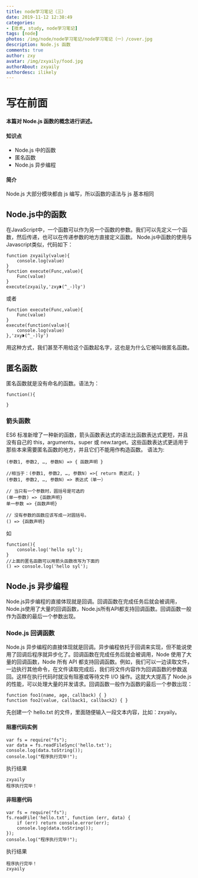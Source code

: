 ```yaml
---
title: node学习笔记（三）
date: 2019-11-12 12:38:49
categories:
- [技术, study, node学习笔记]
tags: [node]
photos: /img/node/node学习笔记/node学习笔记（一）/cover.jpg
description: Node.js 函数
comments: true
author: zxy
avatar: /img/zxyaily/food.jpg
authorAbout: zxyaily
authordesc: ilikely
---
```


# 写在前面
#### 本篇对 Node.js 函数的概念进行讲述。
#### 知识点
- Node.js 中的函数
- 匿名函数
- Node.js 异步编程

#### 简介
Node.js 大部分模块都由 js 编写，所以函数的语法与 js 基本相同

## Node.js中的函数
在JavaScript中，一个函数可以作为另一个函数的参数。我们可以先定义一个函数，然后传递，也可以在传递参数的地方直接定义函数。
Node.js中函数的使用与Javascript类似，代码如下：

    function zxyaily(value){
        console.log(value)
    }
    function execute(Func,value){
        Func(value)
    }
    execute(zxyaily,'zxy❥(^_-)ly')
    
或者

    function execute(Func,value){
        Func(value)
    }
    execute(function(value){
        console.log(value)
    },'zxy❥(^_-)ly')

用这种方式，我们甚至不用给这个函数起名字，这也是为什么它被叫做匿名函数。
## 匿名函数
匿名函数就是没有命名的函数。语法为：
    
    function(){
    
    }

### 箭头函数
ES6 标准新增了一种新的函数，箭头函数表达式的语法比函数表达式更短，并且没有自己的 this，arguments，super 或 new.target。这些函数表达式更适用于那些本来需要匿名函数的地方，并且它们不能用作构造函数。
语法为:

    (参数1, 参数2, …, 参数N) => { 函数声明 }
    
    //相当于：(参数1, 参数2, …, 参数N) =>{ return 表达式; }
    (参数1, 参数2, …, 参数N) => 表达式（单一）
    
    // 当只有一个参数时，圆括号是可选的
    (单一参数) => {函数声明}
    单一参数 => {函数声明}
    
    // 没有参数的函数应该写成一对圆括号。
    () => {函数声明}

如

    function(){
        console.log('hello syl');
    }
    //上面的匿名函数可以用箭头函数改写为下面的
    () => console.log('hello syl');


## Node.js 异步编程
Node.js异步编程的直接体现就是回调。回调函数在完成任务后就会被调用，Node.js使用了大量的回调函数，Node.js所有API都支持回调函数。回调函数一般作为函数的最后一个参数出现。

### Node.js 回调函数
Node.js 异步编程的直接体现就是回调。异步编程依托于回调来实现，但不能说使用了回调后程序就异步化了。回调函数在完成任务后就会被调用，Node 使用了大量的回调函数，Node 所有 API 都支持回调函数。例如，我们可以一边读取文件，一边执行其他命令，在文件读取完成后，我们将文件内容作为回调函数的参数返回。这样在执行代码时就没有阻塞或等待文件 I/O 操作。这就大大提高了 Node.js 的性能，可以处理大量的并发请求。回调函数一般作为函数的最后一个参数出现：

    function foo1(name, age, callback) { }
    function foo2(value, callback1, callback2) { }

先创建一个 hello.txt 的文件，里面随便输入一段文本内容，比如：zxyaily。
#### 阻塞代码实例

    var fs = require("fs");
    var data = fs.readFileSync('hello.txt');
    console.log(data.toString());
    console.log("程序执行完毕!");
    
执行结果

    zxyaily
    程序执行完毕！

#### 非阻塞代码

    var fs = require("fs");
    fs.readFile('hello.txt', function (err, data) {
        if (err) return console.error(err);
        console.log(data.toString());
    }); 
    console.log("程序执行完毕!");

执行结果

    程序执行完毕！
    zxyaily
